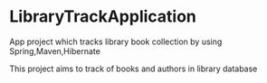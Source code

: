 # LibraryTrackApplication

App project which tracks library book collection by using Spring,Maven,Hibernate 

This project aims to track of books and authors in library database